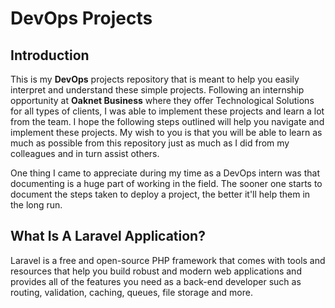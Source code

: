 # DevOps Projects

## Introduction

This is my **DevOps** projects repository that is meant to help you easily interpret and understand these simple projects. 
Following an internship opportunity at **Oaknet Business** where they offer Technological Solutions for all types of clients, I was able to implement these projects and learn a lot from the team.
I hope the following steps outlined will help you navigate and implement these projects.
My wish to you is that you will be able to learn as much as possible from this repository just as much as I did from my colleagues and in turn assist others.

One thing I came to appreciate during my time as a DevOps intern was that documenting is a huge part of working in the field. The sooner one starts to document the steps taken to deploy a project, the better it'll help them in the long run.

## What Is A Laravel Application?

Laravel is a free and open-source PHP framework that comes with tools and resources that help you build robust and modern web applications and provides all of the features you need as a back-end developer such as routing, validation, caching, queues, file storage and more.
